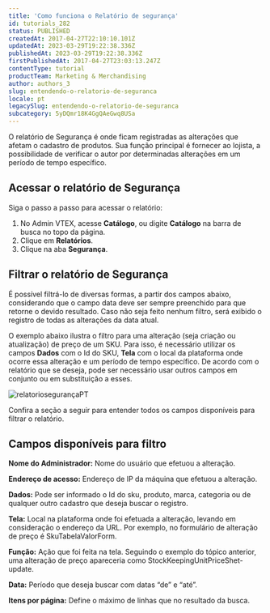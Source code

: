 ```yaml
---
title: 'Como funciona o Relatório de segurança'
id: tutorials_282
status: PUBLISHED
createdAt: 2017-04-27T22:10:10.101Z
updatedAt: 2023-03-29T19:22:38.336Z
publishedAt: 2023-03-29T19:22:38.336Z
firstPublishedAt: 2017-04-27T23:03:13.247Z
contentType: tutorial
productTeam: Marketing & Merchandising
author: authors_3
slug: entendendo-o-relatorio-de-seguranca
locale: pt
legacySlug: entendendo-o-relatorio-de-seguranca
subcategory: 5yDQmr18K4GgQAeGwq8USa
---
```


O relatório de Segurança é onde ficam registradas as alterações que afetam o cadastro de produtos. Sua função principal é fornecer ao lojista, a possibilidade de verificar o autor por determinadas alterações em um período de tempo específico.

## Acessar o relatório de Segurança

Siga o passo a passo para acessar o relatório:

1. No Admin VTEX, acesse **Catálogo**, ou digite **Catálogo** na barra de busca no topo da página.
2. Clique em **Relatórios**.
3. Clique na aba __Segurança__.

## Filtrar o relatório de Segurança

É possível filtrá-lo de diversas formas, a partir dos campos abaixo, considerando que o campo data deve ser sempre preenchido para que retorne o devido resultado. Caso não seja feito nenhum filtro, será exibido o registro de todas as alterações da data atual.

O exemplo abaixo ilustra o filtro para uma alteração (seja criação ou atualização) de preço de um SKU. Para isso, é necessário utilizar os campos __Dados__ com o Id do SKU, __Tela__ com o local da plataforma onde ocorre essa alteração e um período de tempo específico. De acordo com o relatório que se deseja, pode ser necessário usar outros campos em conjunto ou em substituição a esses.

![relatoriosegurançaPT](//images.ctfassets.net/alneenqid6w5/9t5KxHdSwTGYy84KmJIq7/beca72120562bfd90fa0b81965fcf2be/relatorio-seguranca-pt.gif)

Confira a seção a seguir para entender todos os campos disponíveis para filtrar o relatório.

## Campos disponíveis para filtro

**Nome do Administrador:** Nome do usuário que efetuou a alteração.

**Endereço de acesso:** Endereço de IP da máquina que efetuou a alteração.

**Dados:** Pode ser informado o Id do sku, produto, marca, categoria ou de qualquer outro cadastro que deseja buscar o registro.

**Tela:** Local na plataforma onde foi efetuada a alteração, levando em consideração o endereço da URL. Por exemplo, no formulário de alteração de preço é SkuTabelaValorForm.

**Função:** Ação que foi feita na tela. Seguindo o exemplo do tópico anterior, uma alteração de preço apareceria como StockKeepingUnitPriceShet-update.

**Data:** Período que deseja buscar com datas “de” e “até”.

**Itens por página:** Define o máximo de linhas que no resultado da busca.

